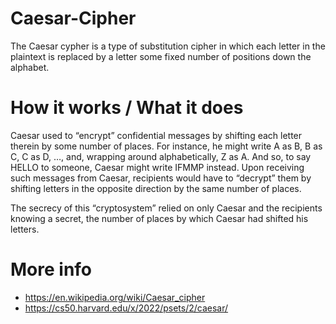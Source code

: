 # Caesar-Cipher

The Caesar cypher is a type of substitution cipher in which each letter in the plaintext is replaced by a letter some fixed number of positions down the alphabet.

# How it works / What it does

Caesar used to “encrypt” confidential messages by shifting each letter therein by some number of places. For instance, he might write A as B, B as C, C as D, …, and, wrapping around alphabetically, Z as A. And so, to say HELLO to someone, Caesar might write IFMMP instead. Upon receiving such messages from Caesar, recipients would have to “decrypt” them by shifting letters in the opposite direction by the same number of places.

The secrecy of this “cryptosystem” relied on only Caesar and the recipients knowing a secret, the number of places by which Caesar had shifted his letters.

# More info
- https://en.wikipedia.org/wiki/Caesar_cipher
- https://cs50.harvard.edu/x/2022/psets/2/caesar/
